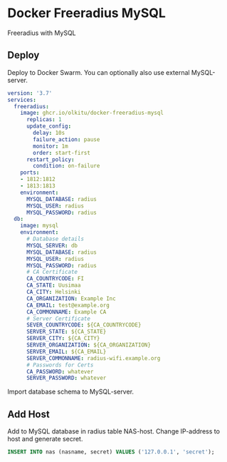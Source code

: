 # Docker Freeradius MySQL

Freeradius with MySQL

## Deploy

Deploy to Docker Swarm. You can optionally also use external MySQL-server.

```yml
version: '3.7'
services:
  freeradius:
    image: ghcr.io/olkitu/docker-freeradius-mysql
      replicas: 1
      update_config:
        delay: 10s
        failure_action: pause
        monitor: 1m
        order: start-first
      restart_policy:
        condition: on-failure
    ports:
    - 1812:1812
    - 1813:1813
    environment:
      MYSQL_DATABASE: radius
      MYSQL_USER: radius
      MYSQL_PASSWORD: radius
  db:
    image: mysql
    environment:
      # Database details
      MYSQL_SERVER: db
      MYSQL_DATABASE: radius
      MYSQL_USER: radius
      MYSQL_PASSWORD: radius
      # CA Certificate
      CA_COUNTRYCODE: FI
      CA_STATE: Uusimaa
      CA_CITY: Helsinki
      CA_ORGANIZATION: Example Inc
      CA_EMAIL: test@example.org
      CA_COMMONNAME: Example CA
      # Server Certificate
      SEVER_COUNTRYCODE: ${CA_COUNTRYCODE}
      SERVER_STATE: ${CA_STATE}
      SERVER_CITY: ${CA_CITY}
      SERVER_ORGANIZATION: ${CA_ORGANIZATION}
      SERVER_EMAIL: ${CA_EMAIL}
      SERVER_COMMONNAME: radius-wifi.example.org
      # Passwords for Certs
      CA_PASSWORD: whatever
      SERVER_PASSWORD: whatever
```

Import database schema to MySQL-server.

## Add Host

Add to MySQL database in radius table NAS-host. Change IP-address to host and generate secret.

```sql
INSERT INTO nas (nasname, secret) VALUES ('127.0.0.1', 'secret');
```